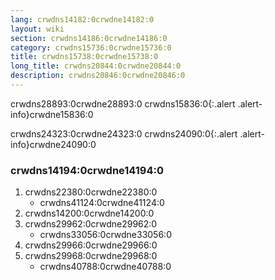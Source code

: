 ```yaml
---
lang: crwdns14182:0crwdne14182:0
layout: wiki
section: crwdns14186:0crwdne14186:0
category: crwdns15736:0crwdne15736:0
title: crwdns15738:0crwdne15738:0
long_title: crwdns20844:0crwdne20844:0
description: crwdns20846:0crwdne20846:0
---
```


crwdns28893:0crwdne28893:0
crwdns15836:0{:.alert .alert-info}crwdne15836:0

crwdns24323:0crwdne24323:0
crwdns24090:0{:.alert .alert-info}crwdne24090:0

### crwdns14194:0crwdne14194:0
1. crwdns22380:0crwdne22380:0
    - crwdns41124:0crwdne41124:0
1. crwdns14200:0crwdne14200:0
1. crwdns29962:0crwdne29962:0
    - crwdns33056:0crwdne33056:0
1. crwdns29966:0crwdne29966:0
1. crwdns29968:0crwdne29968:0
    - crwdns40788:0crwdne40788:0
